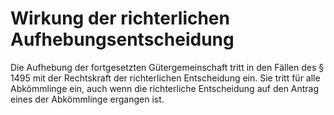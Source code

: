 # Wirkung der richterlichen Aufhebungsentscheidung

Die Aufhebung der fortgesetzten Gütergemeinschaft tritt in den Fällen des § 1495 mit der Rechtskraft der richterlichen Entscheidung ein. Sie tritt für alle Abkömmlinge ein, auch wenn die richterliche Entscheidung auf den Antrag eines der Abkömmlinge ergangen ist. 

